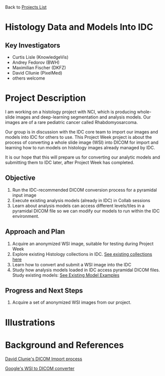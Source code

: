 Back to [Projects List](../../README.md#ProjectsList)

# Histology Data and Models Into IDC

## Key Investigators

- Curtis Lisle (KnowledgeVis)
- Andrey Fedorov (BWH)
- Maximilian Fischer (DKFZ)
- David Cllunie (PixelMed)
- others welcome


# Project Description
I am working on a histology project with NCI, which is producing whole-slide images and deep-learning segmentation and analysis models. Our images are of a rare pediatric cancer called Rhabdomyosarcoma.

Our group is in discussion with the IDC core team to import our images and models into IDC for others to use.  This Project Week project is about the process of converting a whole slide image (WSI) into DICOM for import and learning how to run models on histology images already managed by IDC.

It is our hope that this will prepare us for converting our analytic models and submitting them to IDC later, after Project Week has completed.

## Objective

<!-- Describe here WHAT you would like to achieve (what you will have as end result). -->

1. Run the IDC-recommended DICOM conversion process for a pyramidal input image
1. Execute existing analysis models (already in IDC) in Collab sessions
1. Learn about analysis models can access different levels/tiles in a pyramidal DICOM file so we can modify our models to run within the IDC environment.

## Approach and Plan

<!-- Describe here HOW you would like to achieve the objectives stated above. -->

1. Acquire an anonymized WSI image, suitable for testing during Project Week
1. Explore existing Histology collections in IDC. [See existing collections here](https://portal.imaging.datacommons.cancer.gov/explore/filters/?access=Public&Modality_op=OR&Modality=SM)
1. Learn how to convert and submit a WSI image into the IDC
1. Study how analysis models loaded in IDC access pyramidal DICOM files. Study existing models: [See Existing Model Examples](https://github.com/ImagingDataCommons/IDC-Examples/tree/master/notebooks/pathomics)

## Progress and Next Steps

<!-- Update this section as you make progress, describing of what you have ACTUALLY DONE. If there are specific steps that you could not complete then you can describe them here, too. -->

1. Acquire a set of anonymized WSI images from our project.

# Illustrations

<!-- Add pictures and links to videos that demonstrate what has been accomplished.
![Description of picture](Example2.jpg)
![Some more images](Example2.jpg)
-->

# Background and References

<!-- If you developed any software, include link to the source code repository. If possible, also add links to sample data, and to any relevant publications. -->

[David Clunie's DICOM Import process](https://github.com/ImagingDataCommons/idc-wsi-conversion)

[Google's WSI to DICOM converter](https://github.com/GoogleCloudPlatform/wsi-to-dicom-converter)
